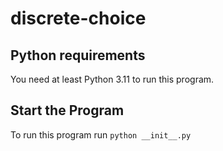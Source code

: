 # discrete-choice

## Python requirements
You need at least Python 3.11 to run this program.

## Start the Program
To run this program run `python __init__.py`
